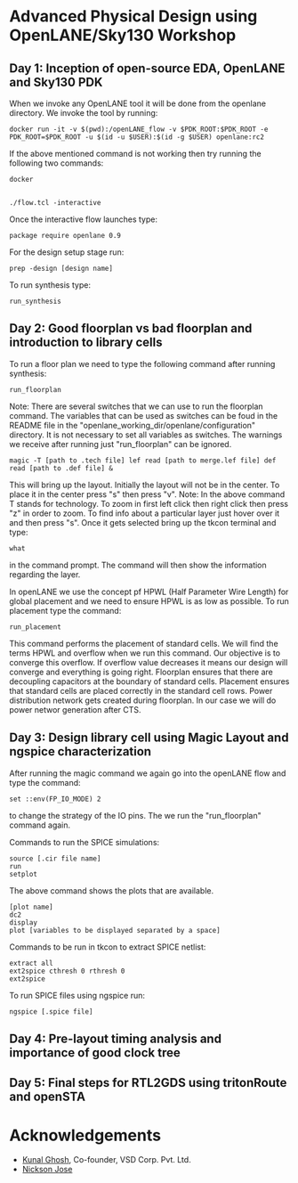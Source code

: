 # Advanced Physical Design using OpenLANE/Sky130 Workshop
## Day 1: Inception of open-source EDA, OpenLANE and Sky130 PDK
When we invoke any OpenLANE tool it will be done from the openlane directory. We invoke the tool by running:

    docker run -it -v $(pwd):/openLANE_flow -v $PDK_ROOT:$PDK_ROOT -e PDK_ROOT=$PDK_ROOT -u $(id -u $USER):$(id -g $USER) openlane:rc2

If the above mentioned command is not working then try running the following two commands:

    docker


    ./flow.tcl -interactive

Once the interactive flow launches type:

    package require openlane 0.9

For the design setup stage run:

    prep -design [design name]

To run synthesis type:
    
    run_synthesis



## Day 2: Good floorplan vs bad floorplan and introduction to library cells
To run a floor plan we need to type the following command after running synthesis:

    run_floorplan 
Note: There are several switches that we can use to run the floorplan command. The variables that can be used as switches can be foud in the README file in the 
"openlane_working_dir/openlane/configuration" directory. It is not necessary to set all variables as switches. The warnings we receive after running just "run_floorplan" can be ignored.

    magic -T [path to .tech file] lef read [path to merge.lef file] def read [path to .def file] &
This will bring up the layout. Initially the layout will not be in the center. To place it in the center press "s" then press "v". Note: In the above command T stands for technology.
To zoom in first left click then right click then press "z" in order to zoom.
To find info about a particular layer just hover over it and then press "s". Once it gets selected bring up the tkcon terminal and type:

    what 
in the command prompt. The command will then show the information regarding the layer.

In openLANE we use the concept pf HPWL (Half Parameter Wire Length) for global placement and we need to ensure HPWL is as low as possible.
To run placement type the command:

    run_placement
This command performs the placement of standard cells. We will find the terms HPWL and overflow when we run this command.  Our objective is to converge this overflow. If overflow value decreases it means our design will converge and everything
is going right. Floorplan ensures that there are decoupling capacitors at the boundary of standard cells. Placement ensures that standard cells are placed correctly in the standard cell
rows. Power distribution network gets created during floorplan. In our case we will do power networ generation after CTS.

## Day 3: Design library cell using Magic Layout and ngspice characterization
After running the magic command we again go into the openLANE flow and type the command:

    set ::env(FP_IO_MODE) 2
to change the strategy of the IO pins. The we run the "run_floorplan" command again.

Commands to run the SPICE simulations:
    
    source [.cir file name]
    run
    setplot 
The above command shows the plots that are available.
    
    [plot name]
    dc2
    display
    plot [variables to be displayed separated by a space]

Commands to be run in tkcon to extract SPICE netlist:

    extract all
    ext2spice cthresh 0 rthresh 0
    ext2spice

To run SPICE files using ngspice run:
    
    ngspice [.spice file]


## Day 4: Pre-layout timing analysis and importance of good clock tree



## Day 5: Final steps for RTL2GDS using tritonRoute and openSTA


# Acknowledgements
  - [Kunal Ghosh](https://github.com/kunalg123), Co-founder, VSD Corp. Pvt. Ltd.
  - [Nickson Jose](https://github.com/nickson-jose)
